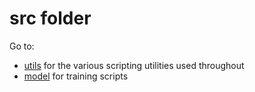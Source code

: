 # src folder

Go to:

- [utils](https://github.com/tdeboissiere/DeepLearningImplementations/tree/master/ScatteringTransform/src/utils) for the various scripting utilities used throughout
- [model](https://github.com/tdeboissiere/DeepLearningImplementations/tree/master/ScatteringTransform/src/model) for training scripts
